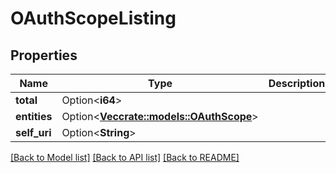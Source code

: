 # OAuthScopeListing

## Properties

Name | Type | Description | Notes
------------ | ------------- | ------------- | -------------
**total** | Option<**i64**> |  | [optional]
**entities** | Option<[**Vec<crate::models::OAuthScope>**](OAuthScope.md)> |  | [optional]
**self_uri** | Option<**String**> |  | [optional]

[[Back to Model list]](../README.md#documentation-for-models) [[Back to API list]](../README.md#documentation-for-api-endpoints) [[Back to README]](../README.md)


